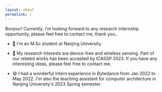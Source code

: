 ```yaml
---
layout: about
permalink: /
---
```


Bonjour! Currently, I'm looking forward to any research internship opportunity, please feel free to contact me, thank you..

- 💬 I'm an M.Sc student at Nanjing University.

- 🔭 My research interests are device-free and wireless sensing. Part of our related works has been accepted by ICASSP 2023. If you have any interesting ideas, please feel free to contact me.

- 😄 I had a wonderful intern experience in Bytedance from Jan 2022 to May 2022. I'm also the teaching assistant for computer architecture in Nanjing University's 2023 Spring semester.